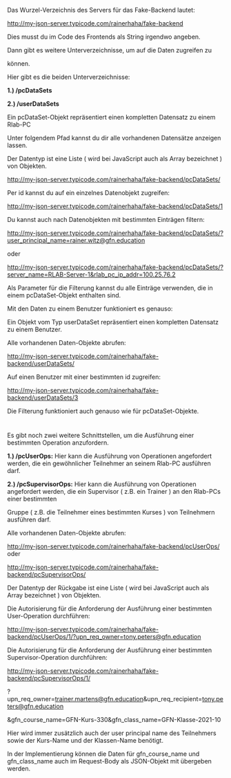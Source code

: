 

Das Wurzel-Verzeichnis des Servers für das Fake-Backend lautet:

http://my-json-server.typicode.com/rainerhaha/fake-backend

Dies musst du im Code des Frontends als String irgendwo angeben.

Dann gibt es weitere Unterverzeichnisse, um auf die Daten zugreifen zu 

können.

Hier gibt es die beiden Unterverzeichnisse:

**1.) /pcDataSets**

**2.) /userDataSets**


Ein pcDataSet-Objekt repräsentiert einen kompletten Datensatz zu einem Rlab-PC

Unter folgendem Pfad kannst du dir alle vorhandenen Datensätze anzeigen lassen.

Der Datentyp ist eine Liste ( wird bei JavaScript auch als Array bezeichnet ) von Objekten.

http://my-json-server.typicode.com/rainerhaha/fake-backend/pcDataSets/


Per id kannst du auf ein einzelnes Datenobjekt zugreifen:

http://my-json-server.typicode.com/rainerhaha/fake-backend/pcDataSets/1


Du kannst auch nach Datenobjekten mit bestimmten Einträgen filtern:

http://my-json-server.typicode.com/rainerhaha/fake-backend/pcDataSets/?user_principal_name=rainer.witz@gfn.education

oder 

http://my-json-server.typicode.com/rainerhaha/fake-backend/pcDataSets/?server_name=RLAB-Server-1&rlab_pc_ip_addr=100.25.76.2


Als Parameter für die Filterung kannst du alle Einträge verwenden, die in einem pcDataSet-Objekt enthalten sind.



Mit den Daten zu einem Benutzer funktioniert es genauso:

Ein Objekt vom Typ userDataSet repräsentiert einen kompletten Datensatz zu einem Benutzer.

Alle vorhandenen Daten-Objekte abrufen:

http://my-json-server.typicode.com/rainerhaha/fake-backend/userDataSets/

Auf einen Benutzer mit einer bestimmten id zugreifen:

http://my-json-server.typicode.com/rainerhaha/fake-backend/userDataSets/3


Die Filterung funktioniert auch genauso wie für pcDataSet-Objekte.

#   

Es gibt noch zwei weitere Schnittstellen, um die Ausführung einer bestimmten Operation anzufordern.

**1.) /pcUserOps:** Hier kann die Ausführung von Operationen angefordert werden, die ein gewöhnlicher Teilnehmer an seinem Rlab-PC ausführen darf.

**2.) /pcSupervisorOps:** Hier kann die Ausführung von Operationen angefordert werden, die ein Supervisor ( z.B. ein Trainer ) an den Rlab-PCs einer bestimmten 

Gruppe ( z.B. die Teilnehmer eines bestimmten Kurses ) von Teilnehmern ausführen darf.


Alle vorhandenen Daten-Objekte abrufen:

http://my-json-server.typicode.com/rainerhaha/fake-backend/pcUserOps/   oder

http://my-json-server.typicode.com/rainerhaha/fake-backend/pcSupervisorOps/

Der Datentyp der Rückgabe ist eine Liste ( wird bei JavaScript auch als Array bezeichnet ) von Objekten.


Die Autorisierung für die Anforderung der Ausführung einer bestimmten User-Operation durchführen:

http://my-json-server.typicode.com/rainerhaha/fake-backend/pcUserOps/1/?upn_req_owner=tony.peters@gfn.education


Die Autorisierung für die Anforderung der Ausführung einer bestimmten Supervisor-Operation durchführen:

http://my-json-server.typicode.com/rainerhaha/fake-backend/pcSupervisorOps/1/

?upn_req_owner=trainer.martens@gfn.education&upn_req_recipient=tony.peters@gfn.education

&gfn_course_name=GFN-Kurs-330&gfn_class_name=GFN-Klasse-2021-10

Hier wird immer zusätzlich auch der user principal name des Teilnehmers sowie der Kurs-Name und der Klassen-Name benötigt.

In der Implementierung können die Daten für gfn_course_name und gfn_class_name auch im Request-Body als JSON-Objekt mit übergeben werden.





